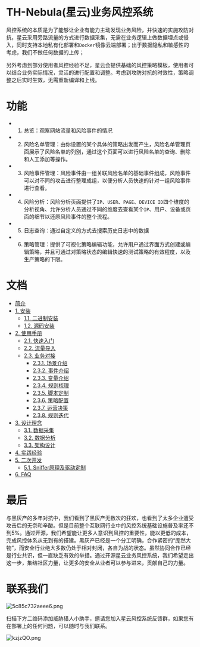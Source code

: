 
# TH-Nebula(星云)业务风控系统
风控系统的本质是为了能够让企业有能力主动发现业务风险，并快速的实施攻防对抗，星云采用旁路流量的方式进行数据采集，无需在业务逻辑上做数据埋点或侵入，同时支持本地私有化部署和`Docker`镜像云端部署；出于数据隐私和敏感性的考虑，我们不做任何数据的上传；  
  
另外考虑到部分使用者风控经验不足，星云会提供基础的风控策略模板，使用者可以结合业务实际情况，灵活的进行配置和调整。考虑到攻防对抗的时效性，策略调整之后实时生效，无需重新编译和上线。  
  
  
# 功能
- 1. 总览：观察网站流量和风险事件的情况
- 2. 风险名单管理：由你设置的某个具体的策略出发而产生，风险名单管理页面展示了风险名单的列别，通过这个页面可以进行风险名单的查询、删除和人工添加等操作。
- 3. 风险事件管理：风险事件由一组关联风险名单的基础事件组成，风险事件可以对不同的攻击进行整理成组，以便分析人员快速的针对一组风险事件进行查看。
- 4. 风险分析：风险分析页面提供了`IP`、`USER`、`PAGE`、`DEVICE ID`四个维度的分析视角、允许分析人员通过不同的维度去查看某个`IP`、用户、设备或页面的细节以还原风险事件的整个流程。
- 5. 日志查询：通过自定义的方式去搜索历史日志中的数据
- 6. 策略管理：提供了可视化策略编辑功能，允许用户通过界面方式创建或编辑策略，并且可通过对策略状态的编辑快速的测试策略的有效程度，以及生产策略的下限。

# 文档
* [简介](https://github.com/threathunterX/nebula_doc/blob/master/Introduction.md)
* [1. 安装](https://github.com/threathunterX/nebula_doc/blob/master/chapter1/section0.md)
    * [1.1. 二进制安装](https://github.com/threathunterX/nebula_doc/blob/master/chapter1/section1.md)
    * [1.2. 源码安装](https://github.com/threathunterX/nebula_doc/blob/master/chapter1/section2.md)
* [2. 使用手册](https://github.com/threathunterX/nebula_doc/blob/master/chapter2/section0.md)
    * [2.1. 快速入门](https://github.com/threathunterX/nebula_doc/blob/master/chapter2/section1.md)
    * [2.2. 流量导入](https://github.com/threathunterX/nebula_doc/blob/master/chapter2/section2.md)
    * [2.3. 业务对接](https://github.com/threathunterX/nebula_doc/blob/master/chapter2/section3/section3.0.md)
        * [2.3.1. 场景介绍](https://github.com/threathunterX/nebula_doc/blob/master/chapter2/section3/section3.1.md)
        * [2.3.2. 事件介绍](https://github.com/threathunterX/nebula_doc/blob/master/chapter2/section3/section3.2.md)
        * [2.3.3. 变量介绍](https://github.com/threathunterX/nebula_doc/blob/master/chapter2/section3/section3.3.md)
        * [2.3.4. 规则梳理](https://github.com/threathunterX/nebula_doc/blob/master/chapter2/section3/section3.4.md)
        * [2.3.5. 脚本定制](https://github.com/threathunterX/nebula_doc/blob/master/chapter2/section3/section3.5.md)
        * [2.3.6. 策略配置](https://github.com/threathunterX/nebula_doc/blob/master/chapter2/section3/section3.6.md)
        * [2.3.7. 运营决策](https://github.com/threathunterX/nebula_doc/blob/master/chapter2/section3/section3.7.md)
        * [2.3.8. 规则迭代](https://github.com/threathunterX/nebula_doc/blob/master/chapter2/section3/section3.8.md)
* [3. 设计理念](https://github.com/threathunterX/nebula_doc/blob/master/chapter3/section0.md)
    * [3.1. 数据采集](https://github.com/threathunterX/nebula_doc/blob/master/chapter3/section1.md)
    * [3.2. 数据分析](https://github.com/threathunterX/nebula_doc/blob/master/chapter3/section2.md)
    * [3.3. 架构设计](https://github.com/threathunterX/nebula_doc/blob/master/chapter3/section3.md)
* [4. 实践经验](https://github.com/threathunterX/nebula_doc/blob/master/chapter4/section0.md)
* [5. 二次开发](https://github.com/threathunterX/nebula_doc/blob/master/chapter5/section0.md)
    * [5.1. Sniffer原理及驱动定制](https://github.com/threathunterX/nebula_doc/blob/master/chapter5/section1.md)
* [6. FAQ](https://github.com/threathunterX/nebula_doc/blob/master/chapter6/section0.md)

# 最后

与黑灰产的多年对抗中，我们看到了黑灰产无数次的狂欢，也看到了太多企业遭受攻击后的无奈和辛酸。但是目前整个互联网行业中的风控系统基础设施普及率还不到5%。通过开源，我们希望能让更多人意识到风控的重要性，能以更低的成本，完成风控体系从无到有的搭建。黑灰产已经是一个分工明确，合作紧密的“庞然大物”，而安全行业绝大多数仍处于相对封闭，各自为战的状态。虽然协同合作已经是行业共识，但一直缺乏有效的举措。通过开源星云业务风控系统，我们希望走出这一步，集结社区力量，让更多的安全从业者可以参与进来，贡献自己的力量。

# 联系我们

![5c85c732aeee6.png](https://i.loli.net/2019/03/11/5c85c732aeee6.png)

扫描下方二维码添加威胁猎人小助手，邀请您加入星云风控系统反馈群，如果您有在部署上的任何问题，可以随时与我们联系。 

![kzjzQO.png](https://s2.ax1x.com/2019/03/08/kzjzQO.png)


